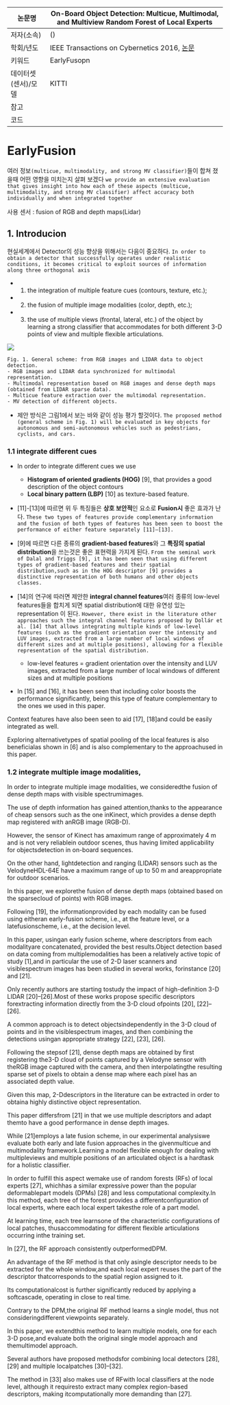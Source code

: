 |논문명 | On-Board Object Detection: Multicue, Multimodal, and Multiview Random Forest of Local Experts|
| --- | --- |
| 저자\(소속\) | \(\) |
| 학회/년도 | IEEE Transactions on Cybernetics 2016, [논문](http://ieeexplore.ieee.org/document/7533479/) |
| 키워드 |EarlyFusopn |
| 데이터셋(센서)/모델 |KITTI |
| 참고 | |
| 코드 | |

# EarlyFusion 

여러 정보`(multicue, multimodality, and strong MV classifier)`들이 합쳐 졌을때 어떤 영향을 미치는지 살펴 보겠다 `we provide an extensive evaluation that gives insight into how each of these aspects (multicue, multimodality, and strong MV classifier) affect accuracy both individually and when integrated together`

사용 센서 :  fusion of RGB and depth maps(Lidar)

## 1. Introducion 

현실세계에서 Detector의 성능 향상을 위해서는 다음이 중요하다. `In order to obtain a detector that successfully operates under realistic conditions, it becomes critical to exploit sources of information along three orthogonal axis`
- 1) the integration of multiple feature cues (contours, texture, etc.); 
- 2) the fusion of multiple image modalities (color, depth, etc.); 
- 3) the use of multiple views (frontal, lateral, etc.) of the object 
by learning a strong classifier that accommodates for both different 3-D points of view and multiple flexible articulations.

![](https://i.imgur.com/Kqp3Cl6.png)
```
Fig. 1. General scheme: from RGB images and LIDAR data to object detection. 
- RGB images and LIDAR data synchronized for multimodal representation.
- Multimodal representation based on RGB images and dense depth maps (obtained from LIDAR sparse data). 
- Multicue feature extraction over the multimodal representation. 
- MV detection of different objects.
```

- 제안 방식은 그림1에서 보는 바와 같이 성능 평가 할것이다. `The proposed method (general scheme in Fig. 1) will be evaluated in key objects for autonomous and semi-autonomous vehicles such as pedestrians, cyclists, and cars.`

### 1.1 integrate different cues

- In order to integrate different cues we use 
	- **Histogram of oriented gradients (HOG)** [9], that provides a good description of the object contours 
	- **Local binary pattern (LBP)** [10] as texture-based feature. 

- [11]-[13]에 따르면 위 두 특징들은 **상호 보안적**인 요소로 **Fusion시** 좋은 효과가 난다. `These two types of features provide complementary information and the fusion of both types of features has been seen to boost the performance of either feature separately [11]–[13]. `

- [9]에 따르면 다른 종류의 **gradient-based features**와 그 **특징의 spatial distribution**을 쓰는것은 좋은 표현력을 가지게 된다. `From the seminal work of Dalal and Triggs [9], it has been seen that using different types of gradient-based features and their spatial distribution,such as in the HOG descriptor [9] provides a distinctive representation of both humans and other objects classes. `

- [14]의 연구에 따러면 제안한 **integral channel features**여러 종류의  low-level features들을 합치게 되면 spatial distribution에 대한 유연성 있는 representation 이 된다. `However, there exist in the literature other approaches such the integral channel features proposed by Dollár et al. [14] that allows integrating multiple kinds of low-level features (such as the gradient orientation over the intensity and LUV images, extracted from a large number of local windows of different sizes and at multiple positions), allowing for a flexible representation of the spatial distribution. `
	- low-level features  = gradient orientation over the intensity and LUV images, extracted from a large number of local windows of different sizes and at multiple positions

-  In [15] and [16], it has been seen that including color boosts the performance significantly, being this type of feature complementary to the ones we used in this paper. 

Context features have also been seen to aid [17], [18]and could be easily integrated as well. 

Exploring alternativetypes of spatial pooling of the local features is also beneficialas shown in [6] and is also complementary to the approachused in this paper.

### 1.2 integrate multiple image modalities,

In order to integrate multiple image modalities, we consideredthe fusion of dense depth maps with visible spectrumimages. 

The use of depth information has gained attention,thanks to the appearance of cheap sensors such as the one inKinect, which provides a dense depth map registered with anRGB image (RGB-D). 

However, the sensor of Kinect has amaximum range of approximately 4 m and is not very reliablein outdoor scenes, thus having limited applicability for objectsdetection in on-board sequences. 

On the other hand, lightdetection and ranging (LIDAR) sensors such as the VelodyneHDL-64E have a maximum range of up to 50 m and areappropriate for outdoor scenarios. 

In this paper, we explorethe fusion of dense depth maps (obtained based on the sparsecloud of points) with RGB images. 

Following [19], the informationprovided by each modality can be fused using eitheran early-fusion scheme, i.e., at the feature level, or a latefusionscheme, i.e., at the decision level. 

In this paper, usingan early fusion scheme, where descriptors from each modalityare concatenated, provided the best results.Object detection based on data coming from multiplemodalities has been a relatively active topic of study [1],and in particular the use of 2-D laser scanners and visiblespectrum images has been studied in several works, forinstance [20] and [21]. 

Only recently authors are starting tostudy the impact of high-definition 3-D LIDAR [20]–[26].Most of these works propose specific descriptors forextracting information directly from the 3-D cloud ofpoints [20], [22]–[26]. 

A common approach is to detect objectsindependently in the 3-D cloud of points and in the visiblespectrum images, and then combining the detections usingan appropriate strategy [22], [23], [26]. 

Following the stepsof [21], dense depth maps are obtained by first registering the3-D cloud of points captured by a Velodyne sensor with theRGB image captured with the camera, and then interpolatingthe resulting sparse set of pixels to obtain a dense map where each pixel has an associated depth value. 

Given this map, 2-Ddescriptors in the literature can be extracted in order to obtaina highly distinctive object representation. 

This paper differsfrom [21] in that we use multiple descriptors and adapt themto have a good performance in dense depth images. 

While [21]employs a late fusion scheme, in our experimental analysiswe evaluate both early and late fusion approaches in the givenmulticue and multimodality framework.Learning a model flexible enough for dealing with multipleviews and multiple positions of an articulated object is a hardtask for a holistic classifier. 

In order to fulfill this aspect wemake use of random forests (RFs) of local experts [27], whichhas a similar expressive power than the popular deformablepart models (DPMs) [28] and less computational complexity.In this method, each tree of the forest provides a differentconfiguration of local experts, where each local expert takesthe role of a part model. 

At learning time, each tree learnsone of the characteristic configurations of local patches, thusaccommodating for different flexible articulations occurring inthe training set. 

In [27], the RF approach consistently outperformedDPM. 

An advantage of the RF method is that only asingle descriptor needs to be extracted for the whole window,and each local expert reuses the part of the descriptor thatcorresponds to the spatial region assigned to it. 

Its computationalcost is further significantly reduced by applying a softcascade, operating in close to real time. 

Contrary to the DPM,the original RF method learns a single model, thus not consideringdifferent viewpoints separately. 

In this paper, we extendthis method to learn multiple models, one for each 3-D pose,and evaluate both the original single model approach and themultimodel approach. 

Several authors have proposed methodsfor combining local detectors [28], [29] and multiple localpatches [30]–[32]. 

The method in [33] also makes use of RFwith local classifiers at the node level, although it requiresto extract many complex region-based descriptors, making itcomputationally more demanding than [27].
<!--stackedit_data:
eyJoaXN0b3J5IjpbLTM4MTE1NzczNl19
-->